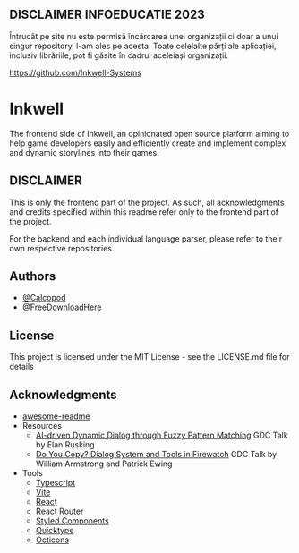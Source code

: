 ## DISCLAIMER INFOEDUCATIE 2023

Întrucât pe site nu este permisă încărcarea unei organizații ci doar a unui
singur repository, l-am ales pe acesta. Toate celelalte părți ale aplicației,
inclusiv librăriile, pot fi găsite în cadrul aceleiași organizații.

https://github.com/Inkwell-Systems

# Inkwell

The frontend side of Inkwell, an opinionated open source platform aiming to help
game developers easily and efficiently create and implement complex and dynamic
storylines into their games.

## DISCLAIMER

This is only the frontend part of the project. As such, all acknowledgments and
credits specified within this readme refer only to the frontend part of the
project.

For the backend and each individual language parser, please refer to their own
respective repositories.

## Authors

-   [@Calcopod](https://github.com/CalcoDev)
-   [@FreeDownloadHere](https://github.com/freedownloadhere)

## License

This project is licensed under the MIT License - see the LICENSE.md file for
details

## Acknowledgments

-   [awesome-readme](https://github.com/matiassingers/awesome-readme)
-   Resources
    -   [AI-driven Dynamic Dialog through Fuzzy Pattern Matching](https://www.youtube.com/watch?v=tAbBID3N64A)
        GDC Talk by Elan Rusking
    -   [Do You Copy? Dialog System and Tools in Firewatch](https://www.youtube.com/watch?v=wj-2vbiyHnI)
        GDC Talk by William Armstrong and Patrick Ewing
-   Tools
    -   [Typescript](https://www.typescriptlang.org/)
    -   [Vite](https://vitejs.dev/)
    -   [React](https://react.dev/)
    -   [React Router](https://reactrouter.com/en/main)
    -   [Styled Components](https://styled-components.com/)
    -   [Quicktype](https://quicktype.io/)
    -   [Octicons](https://primer.style/design/foundations/icons/)
